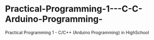 # Practical-Programming-1---C-C-Arduino-Programming-
Practical Programming 1 - C/C++ (Arduino Programming) in HighSchool
